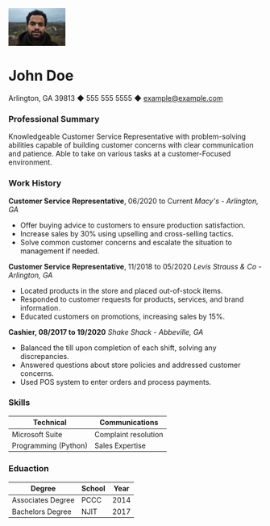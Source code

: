 ![johndoe](johndoe.jpeg)


# John Doe

Arlington, GA 39813 ◆  555 555 5555 ◆  example@example.com

### Professional Summary

Knowledgeable Customer Service Representative with problem-solving abilities capable of building customer concerns with clear communication and patience. Able to take on various tasks at a customer-Focused environment.

### Work History

**Customer Service Representative**, 06/2020 to Current *Macy's - Arlington, GA*

* Offer buying advice to customers to ensure production satisfaction.
* Increase sales by 30% using upselling and cross-selling tactics.
* Solve common customer concerns and escalate the situation to management if needed.

**Customer Service Representative**, 11/2018 to 05/2020 *Levis Strauss & Co - Arlington, GA*

* Located products in the store and placed out-of-stock items.
* Responded to customer requests for products, services, and brand information.
* Educated customers on promotions, increasing sales by 15%.

**Cashier, 08/2017 to 19/2020** *Shake Shack - Abbeville, GA*

* Balanced the till upon completion of each shift, solving any discrepancies. 
* Answered questions about store policies and addressed customer concerns. 
* Used POS system to enter orders and process payments. 

### Skills
|**Technical**|**Communications**|
|-------------|-----------------|
|Microsoft Suite|Complaint resolution|
|Programming (Python)|Sales Expertise|

### Eduaction
|**Degree**|**School**|**Year**|
|-----|-----|---|
|Associates Degree|PCCC|2014|
|Bachelors Degree| NJIT|2017|


